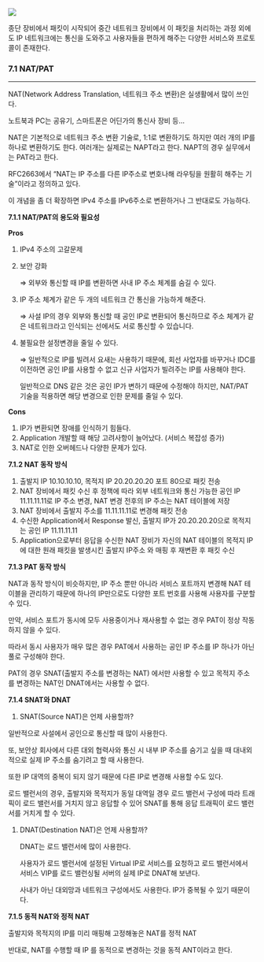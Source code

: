 <img src="https://github.com/monthly-cs/2024-01-network/assets/105256335/c6ba5881-e4dd-4649-b2df-1bc2cbf64617">

종단 장비에서 패킷이 시작되어 중간 네트워크 장비에서 이 패킷을 처리하는 과정 외에도 IP 네트워크에는 통신을 도와주고 사용자들을 편하게 해주는 다양한 서비스와 프로토콜이 존재한다.

### 7.1 NAT/PAT

---

NAT(Network Address Translation, 네트워크 주소 변환)은 실생활에서 많이 쓰인다.

노트북과 PC는 공유기, 스마트폰은 어딘가의 통신사 장비 등…

NAT은 기본적으로 네트워크 주소 변환 기술로, 1:1로 변환하기도 하지만 여러 개의 IP를 하나로 변환하기도 한다. 여러개는 실제로는 NAPT라고 한다. NAPT의 경우 실무에서는 PAT라고 한다.

RFC2663에서 “NAT는 IP 주소를 다른 IP주소로 변호나해 라우팅을 원활히 해주는 기술”이라고 정의하고 있다.

이 개념을 좀 더 확장하면 IPv4 주소를 IPv6주소로 변환하거나 그 반대로도 가능하다.

**7.1.1 NAT/PAT의 용도와 필요성**

**Pros**

1. IPv4 주소의 고갈문제
2. 보안 강화
    
    ⇒ 외부와 통신할 때 IP를 변환하면 사내 IP 주소 체계를 숨길 수 있다.
    
3. IP 주소 체계가 같은 두 개의 네트워크 간 통신을 가능하게 해준다.
    
    ⇒ 사설 IP의 경우 외부와 통신할 때 공인 IP로 변환되어 통신하므로 주소 체계가 같은 네트워크라고 인식되는 선에서도 서로 통신할 수 있습니다.
    
4. 불필요한 설정변경을 줄일 수 있다.
    
    ⇒ 일반적으로 IP를 빌려서 요새는 사용하기 때문에, 회선 사업자를 바꾸거나 IDC를 이전하면 공인 IP를 사용할 수 없고 신규 사업자가 빌려주는 IP를 사용해야 한다.
    
    일반적으로 DNS 같은 것은 공인 IP가 변하기 때문에 수정해야 하지만, NAT/PAT 기술을 적용하면 해당 변경으로 인한 문제를 줄일 수 있다.
    

**Cons**

1. IP가 변환되면 장애를 인식하기 힘들다.
2. Application 개발할 때 해당 고려사항이 늘어났다. (서비스 복잡성 증가)
3. NAT로 인한 오버헤드나 다양한 문제가 있다.

**7.1.2 NAT 동작 방식**

1. 출발지 IP 10.10.10.10, 목적지 IP 20.20.20.20 포트 80으로 패킷 전송
2. NAT 장비에서 패킷 수신 후 정책에 따라 외부 네트워크와 통신 가능한 공인 IP 11.11.11.11로 IP 주소 변경, NAT 변경 전후의 IP 주소는 NAT 테이블에 저장
3. NAT 장비에서 출발지 주소를 11.11.11.11로 변경해 패킷 전송
4. 수신한 Application에서 Response 발신, 출발지 IP가 20.20.20.20으로 목적지는 공인 IP 11.11.11.11
5. Application으로부터 응답을 수신한 NAT 장비가 자신의 NAT 테이블의 목적지 IP에 대한 원래 패킷을 발생시킨 출발지 IP주소 와 매핑 후 재변환 후 패킷 수신



**7.1.3 PAT 동작 방식**

NAT과 동작 방식이 비슷하지만, IP 주소 뿐만 아니라 서비스 포트까지 변경해 NAT 테이블을 관리하기 때문에 하나의 IP만으로도 다양한 포트 번호를 사용해 사용자를 구분할 수 있다.

만약, 서비스 포트가 동시에 모두 사용중이거나 재사용할 수 없는 경우 PAT이 정상 작동하지 않을 수 있다.

따라서 동시 사용자가 매우 많은 경우 PAT에서 사용하는 공인 IP 주소를 IP 하나가 아닌 풀로 구성해야 한다.

PAT의 경우 SNAT(출발지 주소를 변경하는 NAT) 에서만 사용할 수 있고 목적지 주소를 변경하는 NAT인 DNAT에서는 사용할 수 없다.

**7.1.4 SNAT와 DNAT**

1. SNAT(Source NAT)은 언제 사용할까?

일반적으로 사설에서 공인으로 통신할 때 많이 사용한다.

또, 보안상 회사에서 다른 대외 협력사와 통신 시 내부 IP 주소를 숨기고 싶을 때 대내외적으로 실제 IP 주소를 숨기려고 할 때 사용한다.

또한 IP 대역의 중복이 되지 않기 때문에 다른 IP로 변경해 사용할 수도 있다.

로드 밸런서의 경우, 출발지와 목적지가 동일 대역일 경우 로드 밸런서 구성에 따라 트래픽이 로드 밸런서를 거치지 않고 응답할 수 있어 SNAT를 통해 응답 트래픽이 로드 밸런서를 거치게 할 수 있다.

1. DNAT(Destination NAT)은 언제 사용할까?
    
    
    DNAT는 로드 밸런서에 많이 사용한다.
    
    사용자가 로드 밸런서에 설정된 Virtual IP로 서비스를 요청하고 로드 밸런서에서 서비스 VIP를 로드 밸런싱될 서버의 실제 IP로 DNAT해 보낸다.
    
    사내가 아닌 대외망과 네트워크 구성에서도 사용한다. IP가 중복될 수 있기 때문이다.
    

**7.1.5 동적 NAT와 정적 NAT**

출발지와 목적지의 IP를 미리 매핑해 고정해놓은 NAT를 정적 NAT

반대로, NAT를 수행할 때 IP 를 동적으로 변경하는 것을 동적 ANT이라고 한다.
